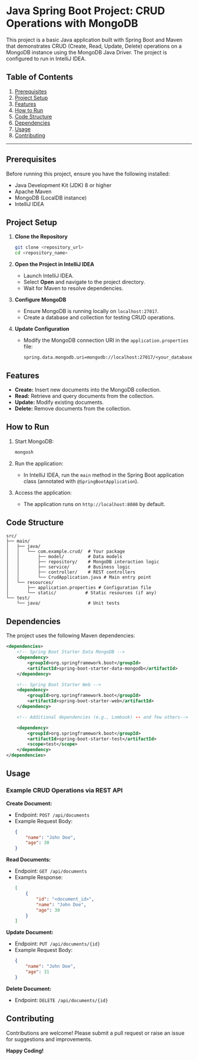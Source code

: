 # Java Spring Boot Project: CRUD Operations with MongoDB

This project is a basic Java application built with Spring Boot and Maven that demonstrates CRUD (Create, Read, Update, Delete) operations on a MongoDB instance using the MongoDB Java Driver. The project is configured to run in IntelliJ IDEA.

## Table of Contents
1. [Prerequisites](#prerequisites)
2. [Project Setup](#project-setup)
3. [Features](#features)
4. [How to Run](#how-to-run)
5. [Code Structure](#code-structure)
6. [Dependencies](#dependencies)
7. [Usage](#usage)
8. [Contributing](#contributing)


---

## Prerequisites

Before running this project, ensure you have the following installed:

- Java Development Kit (JDK) 8 or higher
- Apache Maven
- MongoDB (LocalDB instance)
- IntelliJ IDEA

## Project Setup

1. **Clone the Repository**
   ```bash
   git clone <repository_url>
   cd <repository_name>
   ```

2. **Open the Project in IntelliJ IDEA**
   - Launch IntelliJ IDEA.
   - Select **Open** and navigate to the project directory.
   - Wait for Maven to resolve dependencies.

3. **Configure MongoDB**
   - Ensure MongoDB is running locally on `localhost:27017`.
   - Create a database and collection for testing CRUD operations.

4. **Update Configuration**
   - Modify the MongoDB connection URI in the `application.properties` file:
     ```properties
     spring.data.mongodb.uri=mongodb://localhost:27017/<your_database_name>
     ```

## Features

- **Create:** Insert new documents into the MongoDB collection.
- **Read:** Retrieve and query documents from the collection.
- **Update:** Modify existing documents.
- **Delete:** Remove documents from the collection.

## How to Run

1. Start MongoDB:
   ```bash
   mongosh
   ```

2. Run the application:
   - In IntelliJ IDEA, run the `main` method in the Spring Boot application class (annotated with `@SpringBootApplication`).

3. Access the application:
   - The application runs on `http://localhost:8080` by default.

## Code Structure

```
src/
├── main/
│   ├── java/
│   │   └── com.example.crud/  # Your package
│   │       ├── model/         # Data models
│   │       ├── repository/    # MongoDB interaction logic
│   │       ├── service/       # Business logic
│   │       ├── controller/    # REST controllers
│   │       └── CrudApplication.java # Main entry point
│   └── resources/
│       ├── application.properties # Configuration file
│       └── static/           # Static resources (if any)
└── test/
    └── java/                  # Unit tests
```

## Dependencies

The project uses the following Maven dependencies:

```xml
<dependencies>
    <!-- Spring Boot Starter Data MongoDB -->
    <dependency>
        <groupId>org.springframework.boot</groupId>
        <artifactId>spring-boot-starter-data-mongodb</artifactId>
    </dependency>

    <!-- Spring Boot Starter Web -->
    <dependency>
        <groupId>org.springframework.boot</groupId>
        <artifactId>spring-boot-starter-web</artifactId>
    </dependency>

    <!-- Additional dependencies (e.g., Lombook) -- and few others-->

    <dependency>
        <groupId>org.springframework.boot</groupId>
        <artifactId>spring-boot-starter-test</artifactId>
        <scope>test</scope>
    </dependency>
</dependencies>
```

## Usage

### Example CRUD Operations via REST API

**Create Document:**
- Endpoint: `POST /api/documents`
- Example Request Body:
  ```json
  {
      "name": "John Doe",
      "age": 30
  }
  ```

**Read Documents:**
- Endpoint: `GET /api/documents`
- Example Response:
  ```json
  [
      {
          "id": "<document_id>",
          "name": "John Doe",
          "age": 30
      }
  ]
  ```

**Update Document:**
- Endpoint: `PUT /api/documents/{id}`
- Example Request Body:
  ```json
  {
      "name": "John Doe",
      "age": 31
  }
  ```

**Delete Document:**
- Endpoint: `DELETE /api/documents/{id}`

## Contributing

Contributions are welcome! Please submit a pull request or raise an issue for suggestions and improvements.

**Happy Coding!**

